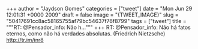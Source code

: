 
+++
author = "Jaydson Gomes"
categories = ["tweet"]
date = "Mon Jun 29 12:01:31 +0000 2009"
draft = false
image = "{TWEET_IMAGE}"
slug = "50417691cc8ac58165755af79bc54637f76f8799"
tags = ["tweet"]
title = """RT: @Pensador_info: Não h..."""
+++
RT: @Pensador_info: Não há fatos eternos, como não há verdades absolutas. (Friedrich Nietzsche) http://tr.im/inr8
